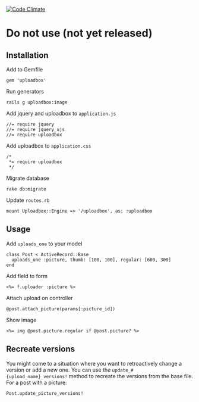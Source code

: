 [![Code Climate](https://codeclimate.com/github/startae/uploadbox.png)](https://codeclimate.com/github/startae/uploadbox)

# Do not use (not yet released)

## Installation

Add to Gemfile
```
gem 'uploadbox'
```

Run generators
```
rails g uploadbox:image
```

Add jquery and uploadbox to `application.js`
```
//= require jquery
//= require jquery_ujs
//= require uploadbox
```

Add uploadbox to `application.css`
```
/*
 *= require uploadbox
 */
```

Migrate database
```
rake db:migrate
```

Update `routes.rb`
```
mount Uploadbox::Engine => '/uploadbox', as: :uploadbox
```

## Usage
Add `uploads_one` to your model
```
class Post < ActiveRecord::Base
  uploads_one :picture, thumb: [100, 100], regular: [600, 300]
end
```

Add field to form
```
<%= f.uploader :picture %>
```

Attach upload on controller
```
@post.attach_picture(params[:picture_id])
```

Show image
```
<%= img @post.picture.regular if @post.picture? %>
```

## Recreate versions
You might come to a situation where you want to retroactively change a version or add a new one. You can use the `update_#{upload_name}_versions!` method to recreate the versions from the base file.
For a post with a picture:

```
Post.update_picture_versions!
```
